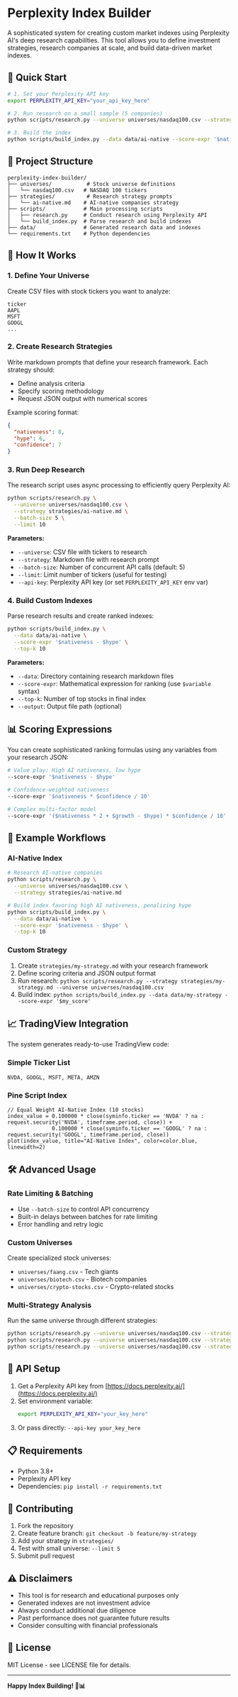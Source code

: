 # Perplexity Index Builder

A sophisticated system for creating custom market indexes using Perplexity AI's deep research capabilities. This tool allows you to define investment strategies, research companies at scale, and build data-driven market indexes.

## 🚀 Quick Start

```bash
# 1. Set your Perplexity API key
export PERPLEXITY_API_KEY="your_api_key_here"

# 2. Run research on a small sample (5 companies)
python scripts/research.py --universe universes/nasdaq100.csv --strategy strategies/ai-native.md --batch-size 3 --limit 5

# 3. Build the index
python scripts/build_index.py --data data/ai-native --score-expr '$nativeness - $hype' --top-k 3
```

## 📁 Project Structure

```
perplexity-index-builder/
├── universes/           # Stock universe definitions
│   └── nasdaq100.csv   # NASDAQ 100 tickers
├── strategies/          # Research strategy prompts  
│   └── ai-native.md    # AI-native companies strategy
├── scripts/            # Main processing scripts
│   ├── research.py     # Conduct research using Perplexity API
│   └── build_index.py  # Parse research and build indexes
├── data/               # Generated research data and indexes
└── requirements.txt    # Python dependencies
```

## 🔬 How It Works

### 1. Define Your Universe
Create CSV files with stock tickers you want to analyze:

```csv
ticker
AAPL
MSFT
GOOGL
...
```

### 2. Create Research Strategies
Write markdown prompts that define your research framework. Each strategy should:
- Define analysis criteria
- Specify scoring methodology  
- Request JSON output with numerical scores

Example scoring format:
```json
{
  "nativeness": 8,
  "hype": 6,
  "confidence": 7
}
```

### 3. Run Deep Research
The research script uses async processing to efficiently query Perplexity AI:

```bash
python scripts/research.py \
  --universe universes/nasdaq100.csv \
  --strategy strategies/ai-native.md \
  --batch-size 5 \
  --limit 10
```

**Parameters:**
- `--universe`: CSV file with tickers to research
- `--strategy`: Markdown file with research prompt
- `--batch-size`: Number of concurrent API calls (default: 5)
- `--limit`: Limit number of tickers (useful for testing)
- `--api-key`: Perplexity API key (or set `PERPLEXITY_API_KEY` env var)

### 4. Build Custom Indexes
Parse research results and create ranked indexes:

```bash
python scripts/build_index.py \
  --data data/ai-native \
  --score-expr '$nativeness - $hype' \
  --top-k 10
```

**Parameters:**
- `--data`: Directory containing research markdown files
- `--score-expr`: Mathematical expression for ranking (use `$variable` syntax)
- `--top-k`: Number of top stocks in final index
- `--output`: Output file path (optional)

## 📊 Scoring Expressions

You can create sophisticated ranking formulas using any variables from your research JSON:

```bash
# Value play: High AI nativeness, low hype
--score-expr '$nativeness - $hype'

# Confidence-weighted nativeness  
--score-expr '$nativeness * $confidence / 10'

# Complex multi-factor model
--score-expr '($nativeness * 2 + $growth - $hype) * $confidence / 10'
```

## 🔧 Example Workflows

### AI-Native Index
```bash
# Research AI-native companies
python scripts/research.py \
  --universe universes/nasdaq100.csv \
  --strategy strategies/ai-native.md

# Build index favoring high AI nativeness, penalizing hype
python scripts/build_index.py \
  --data data/ai-native \
  --score-expr '$nativeness - $hype' \
  --top-k 10
```

### Custom Strategy
1. Create `strategies/my-strategy.md` with your research framework
2. Define scoring criteria and JSON output format
3. Run research: `python scripts/research.py --strategy strategies/my-strategy.md --universe universes/nasdaq100.csv`
4. Build index: `python scripts/build_index.py --data data/my-strategy --score-expr '$my_score'`

## 📈 TradingView Integration

The system generates ready-to-use TradingView code:

### Simple Ticker List
```
NVDA, GOOGL, MSFT, META, AMZN
```

### Pine Script Index
```pinescript
// Equal Weight AI-Native Index (10 stocks)
index_value = 0.100000 * close(syminfo.ticker == 'NVDA' ? na : request.security('NVDA', timeframe.period, close)) + 
              0.100000 * close(syminfo.ticker == 'GOOGL' ? na : request.security('GOOGL', timeframe.period, close))
plot(index_value, title="AI-Native Index", color=color.blue, linewidth=2)
```

## 🛠 Advanced Usage

### Rate Limiting & Batching
- Use `--batch-size` to control API concurrency
- Built-in delays between batches for rate limiting
- Error handling and retry logic

### Custom Universes
Create specialized stock universes:
- `universes/faang.csv` - Tech giants
- `universes/biotech.csv` - Biotech companies  
- `universes/crypto-stocks.csv` - Crypto-related stocks

### Multi-Strategy Analysis
Run the same universe through different strategies:
```bash
python scripts/research.py --universe universes/nasdaq100.csv --strategy strategies/ai-native.md
python scripts/research.py --universe universes/nasdaq100.csv --strategy strategies/esg-focused.md
python scripts/research.py --universe universes/nasdaq100.csv --strategy strategies/growth-value.md
```

## 🔑 API Setup

1. Get a Perplexity API key from [https://docs.perplexity.ai/](https://docs.perplexity.ai/)
2. Set environment variable:
   ```bash
   export PERPLEXITY_API_KEY="your_key_here"
   ```
3. Or pass directly: `--api-key your_key_here`

## 📋 Requirements

- Python 3.8+
- Perplexity API key
- Dependencies: `pip install -r requirements.txt`

## 🤝 Contributing

1. Fork the repository
2. Create feature branch: `git checkout -b feature/my-strategy`
3. Add your strategy in `strategies/`
4. Test with small universe: `--limit 5`
5. Submit pull request

## ⚠️ Disclaimers

- This tool is for research and educational purposes only
- Generated indexes are not investment advice
- Always conduct additional due diligence
- Past performance does not guarantee future results
- Consider consulting with financial professionals

## 📄 License

MIT License - see LICENSE file for details.

---

**Happy Index Building! 🚀📊**